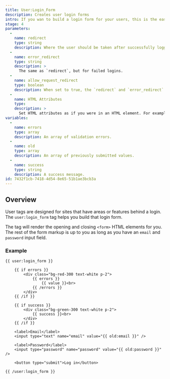 ```yaml
---
title: User:Login_Form
description: Creates user login forms
intro: If you wan to build a login form for your users, this is the easiest way to do it.
stage: 4
parameters:
  -
    name: redirect
    type: string
    description: Where the user should be taken after successfully logging in.
  -
    name: error_redirect
    type: string
    description: >
      The same as `redirect`, but for failed logins.
  -
    name: allow_request_redirect
    type: boolean
    description: When set to true, the `redirect` and `error_redirect` parameters will get overridden by `redirect` and `error_redirect` query parameters in the URL.
  -
    name: HTML Attributes
    type:
    description: >
      Set HTML attributes as if you were in an HTML element. For example, `class="required" id="login-form"`.
variables:
  -
    name: errors
    type: array
    description: An array of validation errors.
  -
    name: old
    type: array
    description: An array of previously submitted values.
  -
    name: success
    type: string
    description: A success message.
id: 7432f1cb-7418-4d54-8e65-51b1ae3bcb3a
---
```

## Overview

User tags are designed for sites that have areas or features behind a login. The `user:login_form` tag helps you build that login form.

The tag will render the opening and closing `<form>` HTML elements for you. The rest of the form markup is up to you as long as you have an `email` and `password` input field.

### Example

```
{{ user:login_form }}

    {{ if errors }}
        <div class="bg-red-300 text-white p-2">
            {{ errors }}
                {{ value }}<br>
            {{ /errors }}
        </div>
    {{ /if }}

    {{ if success }}
        <div class="bg-green-300 text-white p-2">
            {{ success }}<br>
        </div>
    {{ /if }}

    <label>Email</label>
    <input type="text" name="email" value="{{ old:email }}" />

    <label>Password</label>
    <input type="password" name="password" value="{{ old:password }}" />

    <button type="submit">Log in</button>

{{ /user:login_form }}
```
